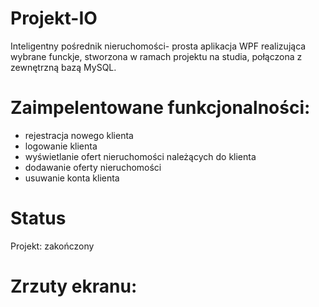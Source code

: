 # Projekt-IO
Inteligentny pośrednik nieruchomości- prosta aplikacja WPF realizująca wybrane funckje, stworzona w ramach projektu na studia, połączona z zewnętrzną bazą MySQL.

# Zaimpelentowane funkcjonalności:
- rejestracja nowego klienta
- logowanie klienta
- wyświetlanie ofert nieruchomości należących do klienta
- dodawanie oferty nieruchomości
- usuwanie konta klienta

# Status
Projekt: zakończony

# Zrzuty ekranu:

